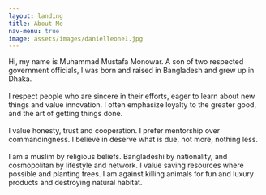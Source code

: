 ```yaml
---
layout: landing
title: About Me
nav-menu: true
image: assets/images/danielleone1.jpg
---
```


<!-- Main -->
<div id="main">

<!-- One -->
<section id="one">
	<div class="inner">
		<p> Hi, my name is Muhammad Mustafa Monowar. A son of two respected government officials, I was born and raised in Bangladesh and grew up in Dhaka.
	<br>
	<br>
		I respect people who are sincere in their efforts, eager to learn about new things and value innovation. I often emphasize loyalty to the greater good, and the art of getting things done.
<br>
<br>
		I value honesty, trust and cooperation. I prefer mentorship over commandingness. I believe in deserve what is due, not more, nothing less.
<br>
<br>
		I am a muslim by religious beliefs. Bangladeshi by nationality, and cosmopolitan by lifestyle and network. I value saving resources where possible and planting trees. I am against killing animals for fun and luxury products and destroying natural habitat.
</p>
	</div>
</section>




